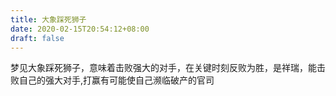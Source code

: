 ```yaml
---
title: 大象踩死狮子
date: 2020-02-15T20:54:12+08:00
draft: false
---
```


梦见大象踩死狮子，意味着击败强大的对手，在关键时刻反败为胜，是祥瑞，能击败自己的强大对手,打赢有可能使自己濒临破产的官司